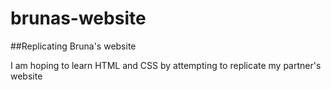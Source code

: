# brunas-website
##Replicating Bruna's website

I am hoping to learn HTML and CSS by attempting to replicate my partner's website
